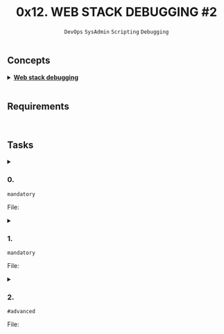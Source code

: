 <h1 align="center"><b>0x12. WEB STACK DEBUGGING #2</b></h1>
<div align="center"><code>DevOps</code> <code>SysAdmin</code> <code>Scripting</code> <code>Debugging</code></div>

<br>

## Concepts
<details>
<summary><b><a href="https://intranet.alxswe.com/concepts/68">Web stack debugging</a></b></summary><br>


<br><p align="center">※※※※※※※※※※※※</p><br>
</details>


<!-- <br>

## Background Context -->

<br>

## Requirements
<!-- Add your requirements here -->

<!-- ## More Info -->

<br>

## Tasks
<details>
<summary>

### 0. 
`mandatory`

File: []()
</summary>


</details>

<details>
<summary>

### 1. 
`mandatory`

File: []()
</summary>


</details>

<details>
<summary>

### 2. 
`#advanced`

File: []()
</summary>


</details>

